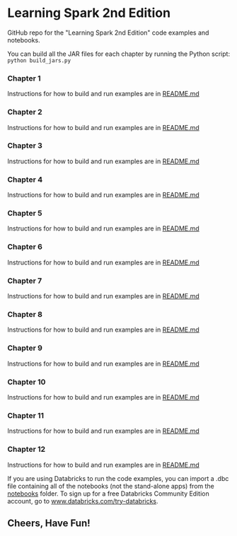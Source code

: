 # Learning Spark 2nd Edition
GitHub repo for the "Learning Spark 2nd Edition" code examples and notebooks.

You can build all the JAR files for each chapter by running the Python script:
`python build_jars.py`

###  Chapter 1
Instructions for how to build and run examples are in [README.md](chapter1/README.md)
###  Chapter 2
Instructions for how to build and run examples are in [README.md](chapter2/README.md)
###  Chapter 3
Instructions for how to build and run examples are in [README.md](chapter3/README.md)
###  Chapter 4
Instructions for how to build and run examples are in [README.md](chapter4/README.md)
###  Chapter 5
Instructions for how to build and run examples are in [README.md](chapter5/README.md)
###  Chapter 6
Instructions for how to build and run examples are in [README.md](chapter6/README.md)
###  Chapter 7
Instructions for how to build and run examples are in [README.md](chapter7/README.md)
###  Chapter 8
Instructions for how to build and run examples are in [README.md](chapter8/README.md)
###  Chapter 9
Instructions for how to build and run examples are in [README.md](chapter9/README.md)
###  Chapter 10
Instructions for how to build and run examples are in [README.md](chapter10/README.md)
###  Chapter 11
Instructions for how to build and run examples are in [README.md](chapter11/README.md)
###  Chapter 12
Instructions for how to build and run examples are in [README.md](chapter12/README.md)

If you are using Databricks to run the code examples, you can import a .dbc file containing all of the notebooks (not the stand-alone apps) from the [notebooks](notebooks) folder. To sign up for a free Databricks Community Edition account, go to www.databricks.com/try-databricks.

Cheers,
Have Fun!
--

